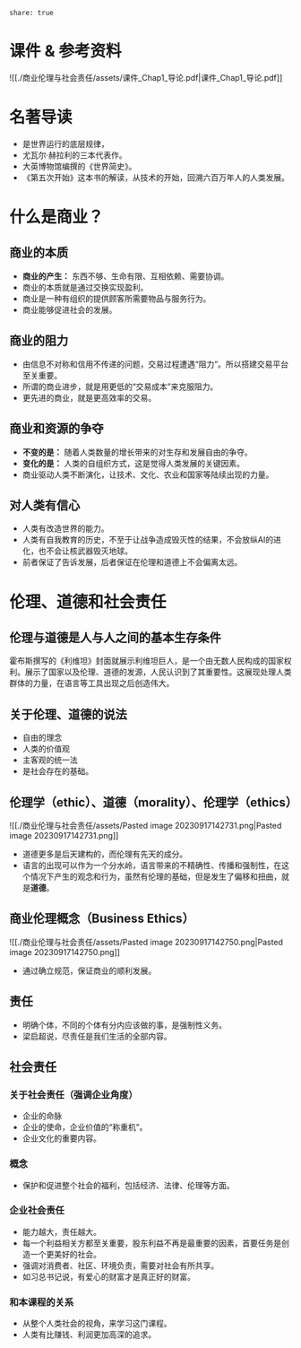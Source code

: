 ```
share: true  
```
# 课件 & 参考资料
![[./商业伦理与社会责任/assets/课件_Chap1_导论.pdf|课件_Chap1_导论.pdf]]

# 名著导读

- 是世界运行的底层规律，
- 尤瓦尔·赫拉利的三本代表作。
- 大英博物馆编撰的《世界简史》。
- 《第五次开始》这本书的解读，从技术的开始，回溯六百万年人的人类发展。
# 什么是商业？

## 商业的本质
- **商业的产生：** 东西不够、生命有限、互相依赖、需要协调。
- 商业的本质就是通过交换实现盈利。
- 商业是一种有组织的提供顾客所需要物品与服务行为。
- 商业能够促进社会的发展。
## 商业的阻力
- 由信息不对称和信用不传递的问题，交易过程遭遇“阻力”。所以搭建交易平台至关重要。
- 所谓的商业进步，就是用更低的“交易成本”来克服阻力。
- 更先进的商业，就是更高效率的交易。
## 商业和资源的争夺
- **不变的是：** 随着人类数量的增长带来的对生存和发展自由的争夺。
- **变化的是：** 人类的自组织方式，这是觉得人类发展的关键因素。
- 商业驱动人类不断演化，让技术、文化、农业和国家等陆续出现的力量。
## 对人类有信心
- 人类有改造世界的能力。
- 人类有自我教育的历史，不至于让战争造成毁灭性的结果，不会放纵AI的进化，也不会让核武器毁灭地球。
- 前者保证了告诉发展，后者保证在伦理和道德上不会偏离太远。
# 伦理、道德和社会责任
## 伦理与道德是人与人之间的基本生存条件
霍布斯撰写的《利维坦》封面就展示利维坦巨人，是一个由无数人民构成的国家权利。展示了国家以及伦理、道德的发源，人民认识到了其重要性。这展现处理人类群体的力量，在语言等工具出现之后创造伟大。
## 关于伦理、道德的说法
- 自由的理念
- 人类的价值观
- 主客观的统一法
- 是社会存在的基础。
## 伦理学（ethic）、道德（morality）、伦理学（ethics）
![[./商业伦理与社会责任/assets/Pasted image 20230917142731.png|Pasted image 20230917142731.png]]
- 道德更多是后天建构的，而伦理有先天的成分。
- 语言的出现可以作为一个分水岭，语言带来的不精确性、传播和强制性，在这个情况下产生的观念和行为，虽然有伦理的基础，但是发生了偏移和扭曲，就是**道德**。
## 商业伦理概念（Business Ethics）
![[./商业伦理与社会责任/assets/Pasted image 20230917142750.png|Pasted image 20230917142750.png]]
- 通过确立规范，保证商业的顺利发展。
## 责任
- 明确个体，不同的个体有分内应该做的事，是强制性义务。
- 梁启超说，尽责任是我们生活的全部内容。
## 社会责任
### 关于社会责任（强调企业角度）
- 企业的命脉
- 企业的使命，企业价值的“称重机”。
- 企业文化的重要内容。
### 概念
- 保护和促进整个社会的福利，包括经济、法律、伦理等方面。
### 企业社会责任
- 能力越大，责任越大。
- 每一个利益相关方都至关重要，股东利益不再是最重要的因素，首要任务是创造一个更美好的社会。
- 强调对消费者、社区、环境负责，需要对社会有所共享。
- 如习总书记说，有爱心的财富才是真正好的财富。
### 和本课程的关系
- 从整个人类社会的视角，来学习这门课程。
- 人类有比赚钱、利润更加高深的追求。